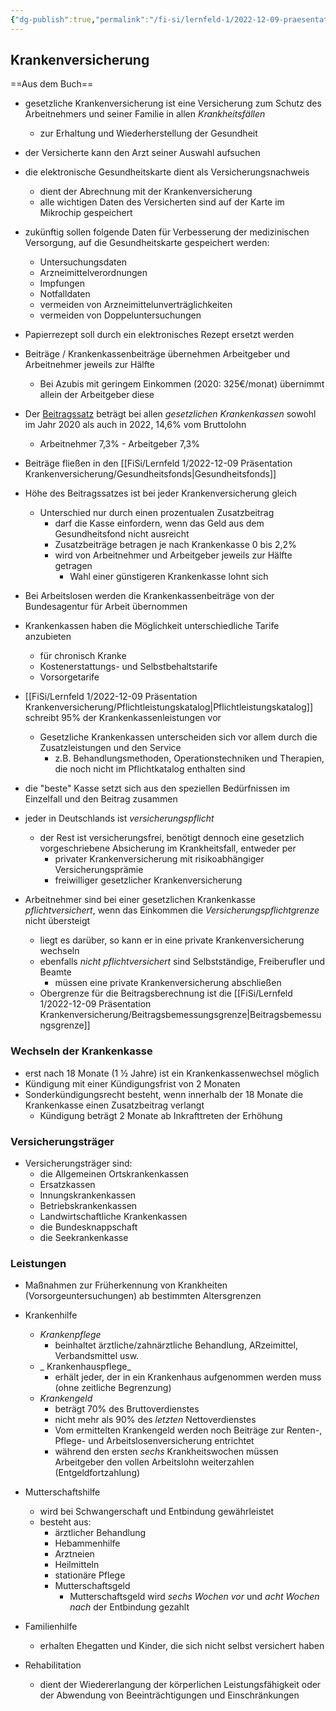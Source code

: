 ```yaml
---
{"dg-publish":true,"permalink":"/fi-si/lernfeld-1/2022-12-09-praesentation-krankenversicherung/krankenversicherung/"}
---
```



## Krankenversicherung

==Aus dem Buch==

- gesetzliche Krankenversicherung ist eine Versicherung zum Schutz des Arbeitnehmers und seiner Familie in allen _Krankheitsfällen_
	- zur Erhaltung und Wiederherstellung der Gesundheit

- der Versicherte kann den Arzt seiner Auswahl aufsuchen
- die elektronische Gesundheitskarte dient als Versicherungsnachweis
	- dient der Abrechnung mit der Krankenversicherung
	- alle wichtigen Daten des Versicherten sind auf der Karte im Mikrochip gespeichert

- zukünftig sollen folgende Daten für Verbesserung der medizinischen Versorgung, auf die Gesundheitskarte gespeichert werden:
	- Untersuchungsdaten
	- Arzneimittelverordnungen
	- Impfungen
	- Notfalldaten
	- vermeiden von Arzneimittelunverträglichkeiten
	- vermeiden von Doppeluntersuchungen

- Papierrezept soll durch ein elektronisches Rezept ersetzt werden

- Beiträge / Krankenkassenbeiträge übernehmen Arbeitgeber und Arbeitnehmer jeweils zur Hälfte
	- Bei Azubis mit geringem Einkommen (2020: 325€/monat) übernimmt allein der Arbeitgeber diese
- Der [Beitragssatz](https://www.bundesgesundheitsministerium.de/beitraege.html) beträgt bei allen _gesetzlichen Krankenkassen_ sowohl im Jahr 2020 als auch in 2022, 14,6% vom Bruttolohn
	- Arbeitnehmer 7,3% - Arbeitgeber 7,3%
- Beiträge fließen in den [[FiSi/Lernfeld 1/2022-12-09 Präsentation Krankenversicherung/Gesundheitsfonds\|Gesundheitsfonds]]
- Höhe des Beitragssatzes ist bei jeder Krankenversicherung gleich
	- Unterschied nur durch einen prozentualen Zusatzbeitrag
		- darf die Kasse einfordern, wenn das Geld aus dem Gesundheitsfond nicht ausreicht
		- Zusatzbeiträge betragen je nach Krankenkasse 0 bis 2,2%
		- wird von Arbeitnehmer und Arbeitgeber jeweils zur Hälfte getragen
			- Wahl einer günstigeren Krankenkasse lohnt sich

- Bei Arbeitslosen werden die Krankenkassenbeiträge von der Bundesagentur für Arbeit übernommen
- Krankenkassen haben die Möglichkeit unterschiedliche Tarife anzubieten
	- für chronisch Kranke
	- Kostenerstattungs- und Selbstbehaltstarife
	- Vorsorgetarife

- [[FiSi/Lernfeld 1/2022-12-09 Präsentation Krankenversicherung/Pflichtleistungskatalog\|Pflichtleistungskatalog]] schreibt 95% der Krankenkassenleistungen vor
	- Gesetzliche Krankenkassen unterscheiden sich vor allem durch die Zusatzleistungen und den Service
		- z.B. Behandlungsmethoden, Operationstechniken und Therapien, die noch nicht im Pflichtkatalog enthalten sind

- die "beste" Kasse setzt sich aus den speziellen Bedürfnissen im Einzelfall und den Beitrag zusammen

- jeder in Deutschlands ist _versicherungspflicht_
	- der Rest ist versicherungsfrei, benötigt dennoch eine gesetzlich vorgeschriebene Absicherung im Krankheitsfall, entweder per
		- privater Krankenversicherung mit risikoabhängiger Versicherungsprämie
		- freiwilliger gesetzlicher Krankenversicherung
- Arbeitnehmer sind bei einer gesetzlichen Krankenkasse _pflichtversichert_, wenn das Einkommen die _Versicherungspflichtgrenze_ nicht übersteigt
	- liegt es darüber, so kann er in eine private Krankenversicherung wechseln
	- ebenfalls _nicht pflichtversichert_ sind Selbstständige, Freiberufler und Beamte
		- müssen eine private Krankenversicherung abschließen
	- Obergrenze für die Beitragsberechnung ist die [[FiSi/Lernfeld 1/2022-12-09 Präsentation Krankenversicherung/Beitragsbemessungsgrenze\|Beitragsbemessungsgrenze]]


### Wechseln der Krankenkasse

- erst nach 18 Monate (1 ½ Jahre) ist ein Krankenkassenwechsel möglich
- Kündigung mit einer Kündigungsfrist von 2 Monaten
- Sonderkündigungsrecht besteht, wenn innerhalb der 18 Monate die Krankenkasse einen Zusatzbeitrag verlangt
	- Kündigung beträgt 2 Monate ab Inkrafttreten der Erhöhung

### Versicherungsträger

- Versicherungsträger sind:
	- die Allgemeinen Ortskrankenkassen
	- Ersatzkassen
	- Innungskrankenkassen
	- Betriebskrankenkassen
	- Landwirtschaftliche Krankenkassen
	- die Bundesknappschaft
	- die Seekrankenkasse

### Leistungen

- Maßnahmen zur Früherkennung von Krankheiten (Vorsorgeuntersuchungen) ab bestimmten Altersgrenzen

- Krankenhilfe
	- _Krankenpflege_ 
		- beinhaltet ärztliche/zahnärztliche Behandlung, ARzeimittel, Verbandsmittel usw.
	- _ Krankenhauspflege_
		- erhält jeder, der in ein Krankenhaus aufgenommen werden muss (ohne zeitliche Begrenzung)
	- _Krankengeld_
		- beträgt 70% des Bruttoverdienstes
		- nicht mehr als 90% des _letzten_ Nettoverdienstes
		- Vom ermittelten Krankengeld werden noch Beiträge zur Renten-, Pflege- und Arbeitslosenversicherung entrichtet
		- während den ersten _sechs_ Krankheitswochen müssen Arbeitgeber den vollen Arbeitslohn weiterzahlen (Entgeldfortzahlung)

- Mutterschaftshilfe
	- wird bei Schwangerschaft und Entbindung gewährleistet
	- besteht aus:
		- ärztlicher Behandlung
		- Hebammenhilfe
		- Arztneien
		- Heilmitteln
		- stationäre Pflege
		- Mutterschaftsgeld
			- Mutterschaftsgeld wird _sechs Wochen vor_ und _acht Wochen nach_ der Entbindung gezahlt

- Familienhilfe
	- erhalten Ehegatten und Kinder, die sich nicht selbst versichert haben

- Rehabilitation
	- dient der Wiedererlangung der körperlichen Leistungsfähigkeit oder der Abwendung von Beeinträchtigungen und Einschränkungen
